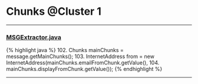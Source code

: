 # Chunks @Cluster 1

***

### [MSGExtractor.java](https://searchcode.com/codesearch/view/93257122/)
{% highlight java %}
102. Chunks mainChunks = message.getMainChunks();
103. InternetAddress from = new InternetAddress(mainChunks.emailFromChunk.getValue(),
104.     mainChunks.displayFromChunk.getValue());
{% endhighlight %}

***

